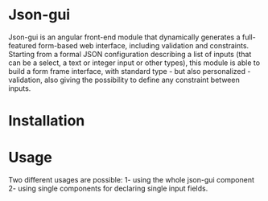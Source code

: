 # Json-gui

Json-gui is an angular front-end module that dynamically generates a full-featured form-based web interface, including validation and constraints.
Starting from a formal JSON configuration describing a list of inputs (that can be a select, a text or integer input or other types), this module is able to build a form frame interface, with standard type - but also personalized - validation, also giving the possibility to define any constraint between inputs. 

# Installation

# Usage

Two different usages are possible:
1- using the whole json-gui component
2- using single components for declaring single input fields.

